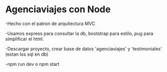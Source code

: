 # Agenciaviajes con Node
-Hecho con el patron de arquitectura MVC

-Usamos express para consultar la db, bootstrap para estilo, pug para simplificar el html.

-Descargar proyecto, crear base de datos 'agenciaviajes' y 'testimoniales' (estan los sql en db)

-npm run dev o npm start
